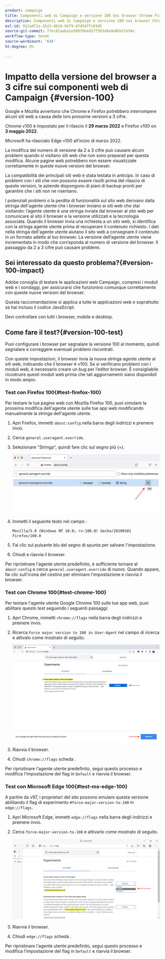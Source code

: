 ```yaml
---
product: campaign
title: Componenti web di Campaign e versione 100 nei browser Chrome Firefox e Edge
description: Componenti web di Campaign e versione 100 nei browser Chrome, Firefox e Edge
exl-id: 912ad71e-2b23-4b16-b5f9-47d547fc83d5
source-git-commit: 77ec01aaba1e50676bed57f503a9e4e8bb1fe54c
workflow-type: tm+mt
source-wordcount: '634'
ht-degree: 0%

---
```


# Impatto della versione del browser a 3 cifre sui componenti web di Campaign {#version-100}

Google e Mozilla avvertono che Chrome e Firefox potrebbero interrompere alcuni siti web a causa delle loro prossime versioni a 3 cifre.

Chrome v100 è impostato per il rilascio il **29 marzo 2022** e Firefox v100 on **3 maggio 2022**.

Microsoft ha rilasciato Edge v100 all’inizio di marzo 2022.

La modifica del numero di versione da 2 a 3 cifre può causare alcuni problemi quando si visitano siti web che non sono preparati per questa modifica. Alcune pagine web potrebbero non essere visualizzate correttamente in queste nuove versioni del browser.

La compatibilità dei principali siti web è stata testata in anticipo. In caso di problemi con i siti che non possono essere risolti prima del rilascio di queste versioni, le aziende dispongono di piani di backup pronti per garantire che i siti non ne risentano.

I potenziali problemi o la perdita di funzionalità sul sito web derivano dalla stringa dell&#39;agente utente che i browser inviano ai siti web che stai visitando: l’agente utente è una stringa inviata dal browser al sito web per comunicare al sito il browser e la versione utilizzati e la tecnologia associata. Quando il browser invia una richiesta a un sito web, si identifica con la stringa agente utente prima di recuperare il contenuto richiesto. I dati nella stringa dell&#39;agente utente aiutano il sito web a consegnare il contenuto in un formato adatto al tuo browser. La versione dell’agente utente viene incrementata in modo che corrisponda al numero di versione del browser. Il passaggio da 2 a 3 cifre può causare problemi.

## Sei interessato da questo problema?{#version-100-impact}

Adobe consiglia di testare le applicazioni web Campaign, compresi i moduli web e i sondaggi, per assicurarsi che funzionino comunque correttamente con queste nuove versioni del browser.

Questa raccomandazione si applica a tutte le applicazioni web e soprattutto se hai incluso il codice JavaScript.

Devi controllare con tutti i browser, mobile e desktop.

## Come fare il test?{#version-100-test}

Puoi configurare i browser per segnalare la versione 100 al momento, quindi segnalare e correggere eventuali problemi riscontrati.

Con queste impostazioni, il browser invia la nuova stringa agente utente ai siti web, indicando che il browser è v100. Se si verificano problemi con i moduli web, è necessario creare un bug per l’editor browser. È consigliabile ricostruire questi moduli web prima che tali aggiornamenti siano disponibili in modo ampio.

### Test con Firefox 100{#test-firefox-100}

Per testare le tue pagine web con Mozilla Firefox 100, puoi simulare la prossima modifica dell&#39;agente utente sulle tue app web modificando manualmente la stringa dell&#39;agente utente.

1. Apri Firefox, immetti `about:config` nella barra degli indirizzi e premere invio.
1. Cerca `general.useragent.override`.
1. Selezionare &quot;Stringa&quot;, quindi fare clic sul segno più (+).

   ![](assets/force-user-agent-firefox.png)

1. Immetti il seguente testo nel campo :

   ```
   Mozilla/5.0 (Windows NT 10.0; rv:100.0) Gecko/20100101 Firefox/100.0
   ```

1. Fai clic sul pulsante blu del segno di spunta per salvare l&#39;impostazione.
1. Chiudi e riavvia il browser.

Per ripristinare l&#39;agente utente predefinito, è sufficiente tornare al `about:config` e cerca `general.useragent.override` di nuovo.  Quando appare, fai clic sull&#39;icona del cestino per eliminare l&#39;impostazione e riavvia il browser.

### Test con Chrome 100{#test-chrome-100}

Per testare l&#39;agente utente Google Chrome 100 sulle tue app web, puoi abilitare questo test seguendo i seguenti passaggi:

1. Apri Chrome, immetti `chrome://flags` nella barra degli indirizzi e premere invio.
1. Ricerca `Force major version to 100 in User-Agent` nel campo di ricerca e attivalo come mostrato di seguito.

   ![](assets/force-user-agent-chrome.png)

1. Riavvia il browser.
1. Chiudi `chrome://flags` scheda .

Per ripristinare l&#39;agente utente predefinito, segui questo processo e modifica l&#39;impostazione del flag in `Default` e riavvia il browser.


### Test con Microsoft Edge 100{#test-ms-edge-100}

A partire da v97, i proprietari del sito possono emulare questa versione abilitando il flag di esperimento  `#force-major-version-to-100` in `edge://flags`.

1. Apri Microsoft Edge, immetti `edge://flags` nella barra degli indirizzi e premere invio.
1. Cerca `force-major-version-to-100` e attivarlo come mostrato di seguito.

   ![](assets/force-user-agent-edge.png)

1. Riavvia il browser.
1. Chiudi `edge://flags` scheda .

Per ripristinare l&#39;agente utente predefinito, segui questo processo e modifica l&#39;impostazione del flag in `Default` e riavvia il browser.
